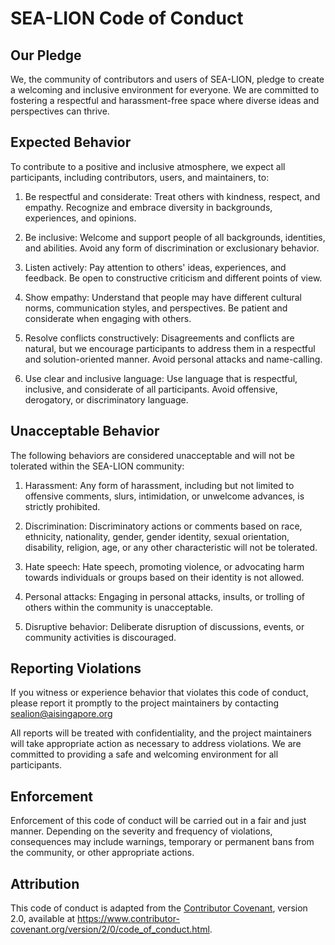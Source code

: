 # SEA-LION Code of Conduct

## Our Pledge

We, the community of contributors and users of SEA-LION, pledge to create a welcoming and inclusive environment for everyone. We are committed to fostering a respectful and harassment-free space where diverse ideas and perspectives can thrive.

## Expected Behavior

To contribute to a positive and inclusive atmosphere, we expect all participants, including contributors, users, and maintainers, to:

1. Be respectful and considerate: Treat others with kindness, respect, and empathy. Recognize and embrace diversity in backgrounds, experiences, and opinions.

2. Be inclusive: Welcome and support people of all backgrounds, identities, and abilities. Avoid any form of discrimination or exclusionary behavior.

3. Listen actively: Pay attention to others' ideas, experiences, and feedback. Be open to constructive criticism and different points of view.

4. Show empathy: Understand that people may have different cultural norms, communication styles, and perspectives. Be patient and considerate when engaging with others.

5. Resolve conflicts constructively: Disagreements and conflicts are natural, but we encourage participants to address them in a respectful and solution-oriented manner. Avoid personal attacks and name-calling.

6. Use clear and inclusive language: Use language that is respectful, inclusive, and considerate of all participants. Avoid offensive, derogatory, or discriminatory language.

## Unacceptable Behavior

The following behaviors are considered unacceptable and will not be tolerated within the SEA-LION community:

1. Harassment: Any form of harassment, including but not limited to offensive comments, slurs, intimidation, or unwelcome advances, is strictly prohibited.

2. Discrimination: Discriminatory actions or comments based on race, ethnicity, nationality, gender, gender identity, sexual orientation, disability, religion, age, or any other characteristic will not be tolerated.

3. Hate speech: Hate speech, promoting violence, or advocating harm towards individuals or groups based on their identity is not allowed.

4. Personal attacks: Engaging in personal attacks, insults, or trolling of others within the community is unacceptable.

5. Disruptive behavior: Deliberate disruption of discussions, events, or community activities is discouraged.

## Reporting Violations

If you witness or experience behavior that violates this code of conduct, please report it promptly to the project maintainers by contacting [sealion@aisingapore.org](sealion@aisingapore.org)

All reports will be treated with confidentiality, and the project maintainers will take appropriate action as necessary to address violations. We are committed to providing a safe and welcoming environment for all participants.

## Enforcement

Enforcement of this code of conduct will be carried out in a fair and just manner. Depending on the severity and frequency of violations, consequences may include warnings, temporary or permanent bans from the community, or other appropriate actions.

## Attribution

This code of conduct is adapted from the [Contributor Covenant](https://www.contributor-covenant.org), version 2.0, available at https://www.contributor-covenant.org/version/2/0/code_of_conduct.html.